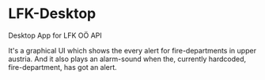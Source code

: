# LFK-Desktop
Desktop App for LFK OÖ API

It's a graphical UI which shows the every alert for fire-departments in upper austria.
And it also plays an alarm-sound when the, currently hardcoded, fire-department, has got an alert.
